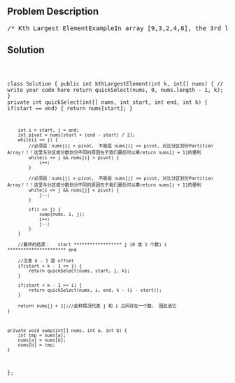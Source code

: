 <!--
<style>
  body { font-family: Arial, sans-serif; }
  .container { max-width: 100%; margin: 0 auto; padding: 10px; }
  .comment-block { max-width: 30%; background-color: #f9f9f9; padding: 10px; border-left: 5px solid #ccc; overflow-wrap: break-word; white-space: pre-wrap; }
  .code-block { background-color: #f4f4f4; padding: 10px; border: 1px solid #ddd; overflow-wrap: break-word; white-space: pre-wrap; }
</style>
-->

<div class='container'>
<h2>Problem Description</h2>
<div class='comment-block'>
<pre>
/* Kth Largest ElementExampleIn array [9,3,2,4,8], the 3rd largest element is 4.In array [1,2,3,4,5], the 1st largest element is 5, 2nd largest element is 4, 3rd largest element is3 and etc.ChallengeO(n) time, O(1) extra memory.*/    /*     * @param k : description of k     * @param nums : array of nums     * @return: description of return     */</pre>
</div>

<h2>Solution</h2>
<div class='code-block'>
<pre><code class='language-java'>

class Solution {
    public int kthLargestElement(int k, int[] nums) {
        // write your code here
        return quickSelect(nums, 0, nums.length - 1, k);
    }
    private int quickSelect(int[] nums, int start, int end, int k) {
        if(start == end) {
            return nums[start];
        }
        
        int i = start, j = end;
        int pivot = nums[start + (end - start) / 2];
        while(i <= j) {
        	//必须是：nums[i] < pivot， 不能是 nums[i] <= pivot, 对比分区划分Partition Array！！！这里与分区或分数划分不同的原因在于我们最后可以乘return nums[j + 1]的便利
            while(i <= j && nums[i] > pivot) {
                i++;
            }
            
            //必须是：nums[j] > pivot， 不能是 nums[j] >= pivot, 对比分区划分Partition Array！！！这里与分区或分数划分不同的原因在于我们最后可以乘return nums[j + 1]的便利
            while(i <= j && nums[j] < pivot) {
                j--;
            }
            
            if(i <= j) {
                swap(nums, i, j);
                i++;
                j--;
            }
        }
        
        //最终的结果：   start ****************** j (0 或 1 个数) i ********************** end

        //注意 k - 1 是 offset
        if(start + k - 1 <= j) {
            return quickSelect(nums, start, j, k);
        }
        
        if(start + k - 1 >= i) {
            return quickSelect(nums, i, end, k - (i - start));
        }
        
        return nums[j + 1];//此种情况代表 j 和 i 之间存在一个数， 因此选它
    }
    


    private void swap(int[] nums, int a, int b) {
        int tmp = nums[a];
        nums[a] = nums[b];
        nums[b] = tmp;
    }
};</code></pre>
</div>
</div>

